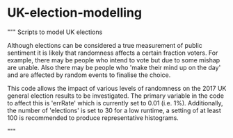 # UK-election-modelling
"""
Scripts to model UK elections

Although elections can be considered a true measurement of public sentiment it is likely that randomness affects a certain fraction voters. For example, there may be people who intend to vote but due to some mishap are unable. Also there may be people who 'make their mind up on the day' and are affected by random events to finalise the choice.

This code allows the impact of various levels of randomness on the 2017 UK general election results to be investigated. The primary variable in the code to affect this is 'errRate' which is currently set to 0.01 (i.e. 1%). Additionally, the number of 'elections' is set to 30 for a low runtime, a setting of at least 100 is recommended to produce representative histograms.

"""

